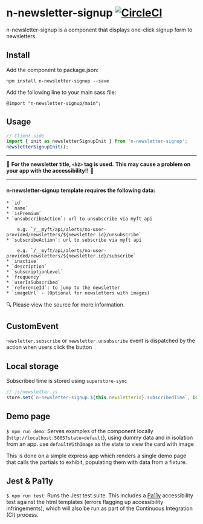 # n-newsletter-signup [![CircleCI](https://circleci.com/gh/Financial-Times/n-newsletter-signup.svg?style=svg)](https://circleci.com/gh/Financial-Times/n-newsletter-signup)

n-newsletter-signup is a component that displays one-click signup form to newsletters.

## Install

Add the component to package.json:

`npm install n-newsletter-signup --save`

Add the following line to your main sass file:

`@import "n-newsletter-signup/main";`


## Usage


```javascript
// Client-side
import { init as newsletterSignupInit } from 'n-newsletter-signup';
newsletterSignupInit();
```
---
:rotating_light:
**For the newsletter title, `<h2>` tag is used.**
**This may cause a problem on your app with the accessibility!!** :rotating_light:

---

#### n-newsletter-signup template requires the following data:
	* `id`
	* `name`
	* `isPremium`
	* `unsubscribeAction`: url to unsubscribe via myft api

		e.g. `/__myft/api/alerts/no-user-provided/newsletters/${newsletter.id}/unsubscribe`
	* `subscribeAction`: url to subscribe via myft api

		e.g. `/__myft/api/alerts/no-user-provided/newsletters/${newsletter.id}/subscribe`
	* `inactive`
	* `description`
	* `subscriptionLevel`
	* `frequency`
	* `userIsSubscribed`
	* `referenceId`: to jump to the newsletter
	* `imageUrl` - (Optional for newsletters with images)

:mag: Please view the source for more information.

## CustomEvent
`newsletter.subscribe` or `newsletter.unsubscribe` event is dispatched by the action when users click the button

## Local storage
Subscribed time is stored using `superstore-sync`
```js
// js/newsletter.js
store.set(`n-newsletter-signup.${this.newsletterId}.subscribedTime`, Date.now());
```

## Demo page
`$ npm run demo`: Serves examples of the component locally (`http://localhost:5005?state=default`), using dummy data and in isolation from an app. use `defaultWithImage` as the state to view the card with image

This is done on a simple express app which renders a single demo page that calls the partials to exhibit, populating them with data from a fixture.

## Jest & Pa11y
`$ npm run test`: Runs the Jest test suite. This includes a [Pa11y](http://pa11y.org/) accessibility test against the html templates (errors flagging up accessibility infringements), which will also be run as part of the Continuous Integration (CI) process.

